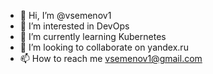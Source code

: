 - 👋 Hi, I’m @vsemenov1
- 👀 I’m interested in DevOps
- 🌱 I’m currently learning Kubernetes
- 💞️ I’m looking to collaborate on yandex.ru
- 📫 How to reach me vsemenov1@gmail.com

<!---
vsemenov1/vsemenov1 is a ✨ special ✨ repository because its `README.md` (this file) appears on your GitHub profile.
You can click the Preview link to take a look at your changes.
--->
